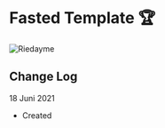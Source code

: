 # Fasted Template :trophy:

![Riedayme](https://github.com/riedayme/Blogger/blob/master/Fasted/preview.png?raw=true)

## Change Log
18 Juni 2021
* Created